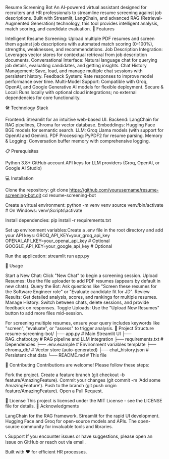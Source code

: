 Resume Screening Bot
An AI-powered virtual assistant designed for recruiters and HR professionals to streamline resume screening against job descriptions. Built with Streamlit, LangChain, and advanced RAG (Retrieval-Augmented Generation) technology, this tool provides intelligent analysis, match scoring, and candidate evaluation.
🚀 Features

Intelligent Resume Screening: Upload multiple PDF resumes and screen them against job descriptions with automated match scoring (0-100%), strengths, weaknesses, and recommendations.
Job Description Integration: Leverages vector stores for contextual retrieval from job description documents.
Conversational Interface: Natural language chat for querying job details, evaluating candidates, and getting insights.
Chat History Management: Save, load, and manage multiple chat sessions with persistent history.
Feedback System: Rate responses to improve model performance over time.
Multi-Model Support: Compatible with Groq, OpenAI, and Google Generative AI models for flexible deployment.
Secure & Local: Runs locally with optional cloud integrations; no external dependencies for core functionality.

🛠️ Technology Stack

Frontend: Streamlit for an intuitive web-based UI.
Backend: LangChain for RAG pipelines, Chroma for vector database.
Embeddings: Hugging Face BGE models for semantic search.
LLM: Groq Llama models (with support for OpenAI and Gemini).
PDF Processing: PyPDF2 for resume parsing.
Memory & Logging: Conversation buffer memory with comprehensive logging.

📋 Prerequisites

Python 3.8+
GitHub account
API keys for LLM providers (Groq, OpenAI, or Google AI Studio)

💻 Installation

Clone the repository:
git clone https://github.com/yourusername/resume-screening-bot.git
cd resume-screening-bot


Create a virtual environment:
python -m venv venv
source venv/bin/activate  # On Windows: venv\Scripts\activate


Install dependencies:
pip install -r requirements.txt


Set up environment variables:Create a .env file in the root directory and add your API keys:
GROQ_API_KEY=your_groq_api_key
OPENAI_API_KEY=your_openai_api_key  # Optional
GOOGLE_API_KEY=your_google_api_key  # Optional


Run the application:
streamlit run app.py



🔧 Usage

Start a New Chat: Click "New Chat" to begin a screening session.
Upload Resumes: Use the file uploader to add PDF resumes (appears by default in new chats).
Query the Bot: Ask questions like "Screen these resumes for the Software Engineer role" or "Evaluate candidate fit for JD".
Review Results: Get detailed analysis, scores, and rankings for multiple resumes.
Manage History: Switch between chats, delete sessions, and provide feedback on responses.
Toggle Uploads: Use the "Upload New Resumes" button to add more files mid-session.

For screening multiple resumes, ensure your query includes keywords like "screen", "evaluate", or "assess" to trigger analysis.
📁 Project Structure
resume-screening-bot/
├── app.py                 # Main Streamlit UI
├── RAG_chatbot.py         # RAG pipeline and LLM integration
├── requirements.txt       # Dependencies
├── .env.example           # Environment variables template
├── chroma_db/             # Vector store (auto-generated)
├── chat_history.json      # Persistent chat data
└── README.md              # This file

🤝 Contributing
Contributions are welcome! Please follow these steps:

Fork the project.
Create a feature branch (git checkout -b feature/AmazingFeature).
Commit your changes (git commit -m 'Add some AmazingFeature').
Push to the branch (git push origin feature/AmazingFeature).
Open a Pull Request.

📄 License
This project is licensed under the MIT License - see the LICENSE file for details.
🙏 Acknowledgments

LangChain for the RAG framework.
Streamlit for the rapid UI development.
Hugging Face and Groq for open-source models and APIs.
The open-source community for invaluable tools and libraries.

📞 Support
If you encounter issues or have suggestions, please open an issue on GitHub or reach out via email.

Built with ❤️ for efficient HR processes.
